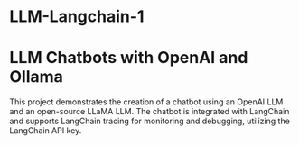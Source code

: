 # LLM-Langchain-1
# LLM Chatbots with OpenAI and Ollama
This project demonstrates the creation of a chatbot using an OpenAI LLM and an open-source LLaMA LLM. The chatbot is integrated with LangChain and supports LangChain tracing for monitoring and debugging, utilizing the LangChain API key.

